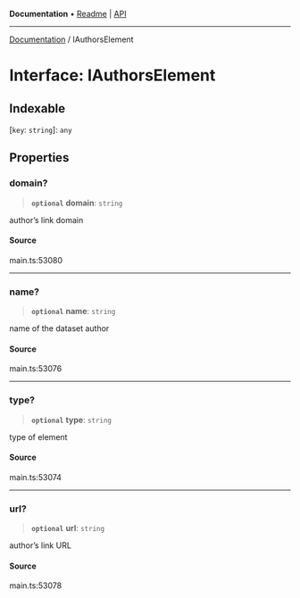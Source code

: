 **Documentation** • [Readme](../README.md) \| [API](../globals.md)

***

[Documentation](../README.md) / IAuthorsElement

# Interface: IAuthorsElement

## Indexable

 \[`key`: `string`\]: `any`

## Properties

### domain?

> **`optional`** **domain**: `string`

author’s link domain

#### Source

main.ts:53080

***

### name?

> **`optional`** **name**: `string`

name of the dataset author

#### Source

main.ts:53076

***

### type?

> **`optional`** **type**: `string`

type of element

#### Source

main.ts:53074

***

### url?

> **`optional`** **url**: `string`

author’s link URL

#### Source

main.ts:53078
